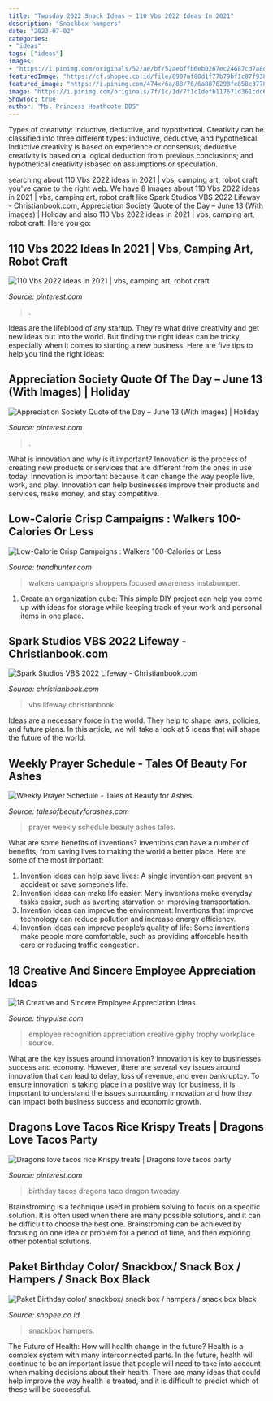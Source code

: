 ```yaml
---
title: "Twosday 2022 Snack Ideas ~ 110 Vbs 2022 Ideas In 2021"
description: "Snackbox hampers"
date: "2023-07-02"
categories:
- "ideas"
tags: ["ideas"]
images:
- "https://i.pinimg.com/originals/52/ae/bf/52aebffb6eb0267ec24687cd7a8d438b.png"
featuredImage: "https://cf.shopee.co.id/file/6907af80d1f77b79bf1c87f93802cd88"
featured_image: "https://i.pinimg.com/474x/6a/88/76/6a8876298fe858c3778da241240589b0.jpg"
image: "https://i.pinimg.com/originals/7f/1c/1d/7f1c1defb117671d361cdc667485eb94.jpg"
ShowToc: true
author: "Ms. Princess Heathcote DDS"
---
```



Types of creativity: Inductive, deductive, and hypothetical.
Creativity can be classified into three different types: inductive, deductive, and hypothetical. Inductive creativity is based on experience or consensus; deductive creativity is based on a logical deduction from previous conclusions; and hypothetical creativity isbased on assumptions or speculation.

	

		
searching about 110 Vbs 2022 ideas in 2021 | vbs, camping art, robot craft you've came to the right web. We have 8 Images about 110 Vbs 2022 ideas in 2021 | vbs, camping art, robot craft like Spark Studios VBS 2022 Lifeway - Christianbook.com, Appreciation Society Quote of the Day – June 13 (With images) | Holiday and also 110 Vbs 2022 ideas in 2021 | vbs, camping art, robot craft. Here you go:
		
    
## 110 Vbs 2022 Ideas In 2021 | Vbs, Camping Art, Robot Craft

<img loading=lazy src="https://i.pinimg.com/474x/6a/88/76/6a8876298fe858c3778da241240589b0.jpg" onerror="this.onerror=null;this.src='https://tse1.mm.bing.net/th?id=OIP.VlF992mkN6Ik6NH4PYfRRAAAAA&amp;pid=15.1';" alt="110 Vbs 2022 ideas in 2021 | vbs, camping art, robot craft">

_Source: pinterest.com_

>. 

	

Ideas are the lifeblood of any startup. They're what drive creativity and get new ideas out into the world. But finding the right ideas can be tricky, especially when it comes to starting a new business. Here are five tips to help you find the right ideas: 

    
## Appreciation Society Quote Of The Day – June 13 (With Images) | Holiday

<img loading=lazy src="https://i.pinimg.com/originals/52/ae/bf/52aebffb6eb0267ec24687cd7a8d438b.png" onerror="this.onerror=null;this.src='https://tse4.mm.bing.net/th?id=OIP.QPlhW5avxQWKTGPtcAP23gHaE8&amp;pid=15.1';" alt="Appreciation Society Quote of the Day – June 13 (With images) | Holiday">

_Source: pinterest.com_

>. 

	

What is innovation and why is it important?
Innovation is the process of creating new products or services that are different from the ones in use today. Innovation is important because it can change the way people live, work, and play. Innovation can help businesses improve their products and services, make money, and stay competitive.

    
## Low-Calorie Crisp Campaigns : Walkers 100-Calories Or Less

<img loading=lazy src="https://cdn.trendhunterstatic.com/thumbs/walkers-100calories-or-less.jpeg" onerror="this.onerror=null;this.src='https://tse4.mm.bing.net/th?id=OIP.uey_OYVgsHzREl2vuky9sQHaFO&amp;pid=15.1';" alt="Low-Calorie Crisp Campaigns : Walkers 100-Calories or Less">

_Source: trendhunter.com_

>walkers campaigns shoppers focused awareness instabumper. 

	

1. Create an organization cube: This simple DIY project can help you come up with ideas for storage while keeping track of your work and personal items in one place.

    
## Spark Studios VBS 2022 Lifeway - Christianbook.com

<img loading=lazy src="https://g.christianbook.com/ns/cp_graphics/page/5/1015695/765x250SparksStudios_CreatedDesignedEmpowered_0621_1623354972.jpg" onerror="this.onerror=null;this.src='https://tse3.mm.bing.net/th?id=OIP.RqSq-2llNuE6bS-NnIbcgQHaCa&amp;pid=15.1';" alt="Spark Studios VBS 2022 Lifeway - Christianbook.com">

_Source: christianbook.com_

>vbs lifeway christianbook. 

	

Ideas are a necessary force in the world. They help to shape laws, policies, and future plans. In this article, we will take a look at 5 ideas that will shape the future of the world.

    
## Weekly Prayer Schedule - Tales Of Beauty For Ashes

<img loading=lazy src="http://talesofbeautyforashes.com/wp-content/uploads/2014/06/weeklyprayerschedule.jpg" onerror="this.onerror=null;this.src='https://tse3.mm.bing.net/th?id=OIP.tfHGt5RGfPgGoNtsYUH9WQHaEv&amp;pid=15.1';" alt="Weekly Prayer Schedule - Tales of Beauty for Ashes">

_Source: talesofbeautyforashes.com_

>prayer weekly schedule beauty ashes tales. 

	

What are some benefits of inventions?
Inventions can have a number of benefits, from saving lives to making the world a better place. Here are some of the most important: 
1. Invention ideas can help save lives: A single invention can prevent an accident or save someone’s life. 
2. Invention ideas can make life easier: Many inventions make everyday tasks easier, such as averting starvation or improving transportation. 
3. Invention ideas can improve the environment: Inventions that improve technology can reduce pollution and increase energy efficiency. 
4. Invention ideas can improve people’s quality of life: Some inventions make people more comfortable, such as providing affordable health care or reducing traffic congestion.

    
## 18 Creative And Sincere Employee Appreciation Ideas

<img loading=lazy src="https://www.tinypulse.com/hs-fs/hubfs/giphy%20(1)-1.gif?t=1537387650163&amp;width=500&amp;name=giphy%20(1)-1.gif" onerror="this.onerror=null;this.src='https://tse1.mm.bing.net/th?id=OIP.3nKclihC-GgZKj9kx3N4LwHaFj&amp;pid=15.1';" alt="18 Creative and Sincere Employee Appreciation Ideas">

_Source: tinypulse.com_

>employee recognition appreciation creative giphy trophy workplace source. 

	

What are the key issues around innovation?
Innovation is key to businesses success and economy. However, there are several key issues around innovation that can lead to delay, loss of revenue, and even bankruptcy. To ensure innovation is taking place in a positive way for business, it is important to understand the issues surrounding innovation and how they can impact both business success and economic growth.

    
## Dragons Love Tacos Rice Krispy Treats | Dragons Love Tacos Party

<img loading=lazy src="https://i.pinimg.com/originals/7f/1c/1d/7f1c1defb117671d361cdc667485eb94.jpg" onerror="this.onerror=null;this.src='https://tse2.mm.bing.net/th?id=OIP.R733GTwJDFy73RmmqbiNQQHaFj&amp;pid=15.1';" alt="Dragons love tacos rice Krispy treats | Dragons love tacos party">

_Source: pinterest.com_

>birthday tacos dragons taco dragon twosday. 

	

Brainstroming is a technique used in problem solving to focus on a specific solution. It is often used when there are many possible solutions, and it can be difficult to choose the best one. Brainstroming can be achieved by focusing on one idea or problem for a period of time, and then exploring other potential solutions.

    
## Paket Birthday Color/ Snackbox/ Snack Box / Hampers / Snack Box Black

<img loading=lazy src="https://cf.shopee.co.id/file/6907af80d1f77b79bf1c87f93802cd88" onerror="this.onerror=null;this.src='https://tse1.mm.bing.net/th?id=OIP.aQevgNH3e3m_HIf5OALNiAHaHa&amp;pid=15.1';" alt="Paket Birthday color/ snackbox/ snack box / hampers / snack box black">

_Source: shopee.co.id_

>snackbox hampers. 

	

The Future of Health: How will health change in the future?
Health is a complex system with many interconnected parts. In the future, health will continue to be an important issue that people will need to take into account when making decisions about their health. There are many ideas that could help improve the way health is treated, and it is difficult to predict which of these will be successful.


